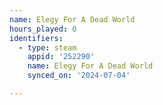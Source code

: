 ```yaml
---
name: Elegy For A Dead World
hours_played: 0
identifiers:
  - type: steam
    appid: '252290'
    name: Elegy For A Dead World
    synced_on: '2024-07-04'

---
```

